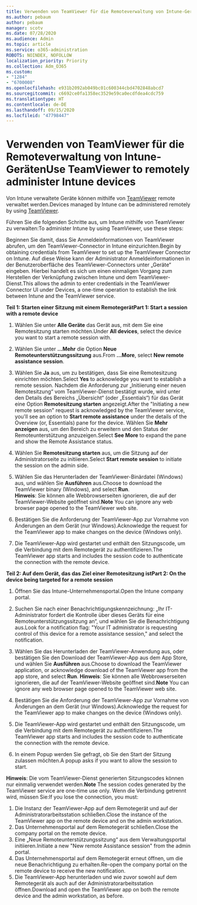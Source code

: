 ```yaml
---
title: Verwenden von TeamViewer für die Remoteverwaltung von Intune-Geräten
ms.author: pebaum
author: pebaum
manager: scotv
ms.date: 07/28/2020
ms.audience: Admin
ms.topic: article
ms.service: o365-administration
ROBOTS: NOINDEX, NOFOLLOW
localization_priority: Priority
ms.collection: Adm_O365
ms.custom:
- "1284"
- "6700008"
ms.openlocfilehash: e931b2092ab049bc01c600344cbd4702848abcd7
ms.sourcegitcommit: c6692ce0fa1358ec3529e59ca0ecdfdea4cdc759
ms.translationtype: HT
ms.contentlocale: de-DE
ms.lasthandoff: 09/15/2020
ms.locfileid: "47798447"
---
```

# <a name="use-teamviewer-to-remotely-administer-intune-devices"></a><span data-ttu-id="e5077-102">Verwenden von TeamViewer für die Remoteverwaltung von Intune-Geräten</span><span class="sxs-lookup"><span data-stu-id="e5077-102">Use TeamViewer to remotely administer Intune devices</span></span>

<span data-ttu-id="e5077-103">Von Intune verwaltete Geräte können mithilfe von [TeamViewer](https://www.teamviewer.com/) remote verwaltet werden.</span><span class="sxs-lookup"><span data-stu-id="e5077-103">Devices managed by Intune can be administered remotely by using [TeamViewer](https://www.teamviewer.com/).</span></span>

<span data-ttu-id="e5077-104">Führen Sie die folgenden Schritte aus, um Intune mithilfe von TeamViewer zu verwalten:</span><span class="sxs-lookup"><span data-stu-id="e5077-104">To administer Intune by using TeamViewer, use these steps:</span></span> 

<span data-ttu-id="e5077-105">Beginnen Sie damit, dass Sie Anmeldeinformationen von TeamViewer abrufen, um den TeamViewer-Connector in Intune einzurichten.</span><span class="sxs-lookup"><span data-stu-id="e5077-105">Begin by obtaining credentials from TeamViewer to set up the TeamViewer Connector on Intune.</span></span> <span data-ttu-id="e5077-106">Auf diese Weise kann der Administrator Anmeldeinformationen in der Benutzeroberfläche des TeamViewer-Connectors unter „Geräte“ eingeben. Hierbei handelt es sich um einen einmaligen Vorgang zum Herstellen der Verknüpfung zwischen Intune und dem TeamViewer-Dienst.</span><span class="sxs-lookup"><span data-stu-id="e5077-106">This allows the admin to enter credentials in the TeamViewer Connector UI under Devices, a one-time operation to establish the link between Intune and the TeamViewer service.</span></span>

<span data-ttu-id="e5077-107">**Teil 1: Starten einer Sitzung mit einem Remotegerät**</span><span class="sxs-lookup"><span data-stu-id="e5077-107">**Part 1: Start a session with a remote device**</span></span>

1. <span data-ttu-id="e5077-108">Wählen Sie unter **Alle Geräte** das Gerät aus, mit dem Sie eine Remotesitzung starten möchten.</span><span class="sxs-lookup"><span data-stu-id="e5077-108">Under **All devices**, select the device you want to start a remote session with.</span></span>
2. <span data-ttu-id="e5077-109">Wählen Sie unter **...Mehr** die Option **Neue Remoteunterstützungssitzung** aus.</span><span class="sxs-lookup"><span data-stu-id="e5077-109">From  **…More**, select **New remote assistance session**.</span></span>
3. <span data-ttu-id="e5077-110">Wählen Sie **Ja** aus, um zu bestätigen, dass Sie eine Remotesitzung einrichten möchten.</span><span class="sxs-lookup"><span data-stu-id="e5077-110">Select **Yes** to acknowledge you want to establish a remote session.</span></span>
    <span data-ttu-id="e5077-111">Nachdem die Anforderung zur „Initiierung einer neuen Remotesitzung“ vom TeamViewer-Dienst bestätigt wurde, wird unter den Details des Bereichs „Übersicht“ (oder „Essentials“) für das Gerät eine Option **Remotesitzung starten** angezeigt.</span><span class="sxs-lookup"><span data-stu-id="e5077-111">After the "Initiating a new remote session" request is acknowledged by the TeamViewer service, you'll see an option to **Start remote assistance** under the details of the Overview (or, Essentials) pane for the device.</span></span> <span data-ttu-id="e5077-112">Wählen Sie **Mehr anzeigen** aus, um den Bereich zu erweitern und den Status der Remoteunterstützung anzuzeigen.</span><span class="sxs-lookup"><span data-stu-id="e5077-112">Select **See More** to expand the pane and show the Remote Assistance status.</span></span>
4. <span data-ttu-id="e5077-113">Wählen Sie **Remotesitzung starten** aus, um die Sitzung auf der Administratorseite zu initiieren.</span><span class="sxs-lookup"><span data-stu-id="e5077-113">Select **Start remote session** to initiate the session on the admin side.</span></span>
5. <span data-ttu-id="e5077-114">Wählen Sie das Herunterladen der TeamViewer-Binärdatei (Windows) aus, und wählen Sie **Ausführen** aus.</span><span class="sxs-lookup"><span data-stu-id="e5077-114">Choose to download the TeamViewer binary (Windows), and select **Run**.</span></span><br/>
    <span data-ttu-id="e5077-115">**Hinweis**: Sie können alle Webbrowserseiten ignorieren, die auf der TeamViewer-Website geöffnet sind.</span><span class="sxs-lookup"><span data-stu-id="e5077-115">**Note** You can ignore any web browser page opened to the TeamViewer web site.</span></span>

6. <span data-ttu-id="e5077-116">Bestätigen Sie die Anforderung der TeamViewer-App zur Vornahme von Änderungen an dem Gerät (nur Windows).</span><span class="sxs-lookup"><span data-stu-id="e5077-116">Acknowledge the request for the TeamViewer app to make changes on the device (Windows only).</span></span>
7. <span data-ttu-id="e5077-117">Die TeamViewer-App wird gestartet und enthält den Sitzungscode, um die Verbindung mit dem Remotegerät zu authentifizieren.</span><span class="sxs-lookup"><span data-stu-id="e5077-117">The TeamViewer app starts and includes the session code to authenticate the connection with the remote device.</span></span>

<span data-ttu-id="e5077-118">**Teil 2: Auf dem Gerät, das das Ziel einer Remotesitzung ist**</span><span class="sxs-lookup"><span data-stu-id="e5077-118">**Part 2: On the device being targeted for a remote session**</span></span>

1. <span data-ttu-id="e5077-119">Öffnen Sie das Intune-Unternehmensportal.</span><span class="sxs-lookup"><span data-stu-id="e5077-119">Open the Intune company portal.</span></span>
2. <span data-ttu-id="e5077-120">Suchen Sie nach einer Benachrichtigungskennzeichnung: „Ihr IT-Administrator fordert die Kontrolle über dieses Geräts für eine Remoteunterstützungssitzung an“, und wählen Sie die Benachrichtigung aus.</span><span class="sxs-lookup"><span data-stu-id="e5077-120">Look for a notification flag: "Your IT administrator is requesting control of this device for a remote assistance session," and select the notification.</span></span>
3. <span data-ttu-id="e5077-121">Wählen Sie das Herunterladen der TeamViewer-Anwendung aus, oder bestätigen Sie den Download der TeamViewer-App aus dem App Store, und wählen Sie **Ausführen** aus.</span><span class="sxs-lookup"><span data-stu-id="e5077-121">Choose to download the TeamViewer application, or acknowledge download of the TeamViewer app from the app store, and select **Run**.</span></span>
    <span data-ttu-id="e5077-122">**Hinweis**: Sie können alle Webbrowserseiten ignorieren, die auf der TeamViewer-Website geöffnet sind.</span><span class="sxs-lookup"><span data-stu-id="e5077-122">**Note** You can ignore any web browser page opened to the TeamViewer web site.</span></span>

4. <span data-ttu-id="e5077-123">Bestätigen Sie die Anforderung der TeamViewer-App zur Vornahme von Änderungen an dem Gerät (nur Windows).</span><span class="sxs-lookup"><span data-stu-id="e5077-123">Acknowledge the request for the TeamViewer app to make changes on the device (Windows only).</span></span>
5. <span data-ttu-id="e5077-124">Die TeamViewer-App wird gestartet und enthält den Sitzungscode, um die Verbindung mit dem Remotegerät zu authentifizieren.</span><span class="sxs-lookup"><span data-stu-id="e5077-124">The TeamViewer app starts and includes the session code to authenticate the connection with the remote device.</span></span>
6. <span data-ttu-id="e5077-125">In einem Popup werden Sie gefragt, ob Sie den Start der Sitzung zulassen möchten.</span><span class="sxs-lookup"><span data-stu-id="e5077-125">A popup asks if you want to allow the session to start.</span></span>

<span data-ttu-id="e5077-126">**Hinweis**: Die vom TeamViewer-Dienst generierten Sitzungscodes können nur einmalig verwendet werden.</span><span class="sxs-lookup"><span data-stu-id="e5077-126">**Note** The session codes generated by the TeamViewer service are one-time use only.</span></span> <span data-ttu-id="e5077-127">Wenn die Verbindung getrennt wird, müssen Sie:</span><span class="sxs-lookup"><span data-stu-id="e5077-127">If you lose the connection, you must:</span></span>

1. <span data-ttu-id="e5077-128">Die Instanz der TeamViewer-App auf dem Remotegerät und auf der Administratorarbeitsstation schließen.</span><span class="sxs-lookup"><span data-stu-id="e5077-128">Close the instance of the TeamViewer app on the remote device and on the admin workstation.</span></span>
2. <span data-ttu-id="e5077-129">Das Unternehmensportal auf dem Remotegerät schließen.</span><span class="sxs-lookup"><span data-stu-id="e5077-129">Close the company portal on the remote device.</span></span>
3. <span data-ttu-id="e5077-130">Eine „Neue Remoteunterstützungssitzung“ aus dem Verwaltungsportal initiieren.</span><span class="sxs-lookup"><span data-stu-id="e5077-130">Initiate a new "New remote Assistance session" from the admin portal.</span></span>
4. <span data-ttu-id="e5077-131">Das Unternehmensportal auf dem Remotegerät erneut öffnen, um die neue Benachrichtigung zu erhalten.</span><span class="sxs-lookup"><span data-stu-id="e5077-131">Re-open the company portal on the remote device to receive the new notification.</span></span>
5. <span data-ttu-id="e5077-132">Die TeamViewer-App herunterladen und wie zuvor sowohl auf dem Remotegerät als auch auf der Administratorarbeitsstation öffnen.</span><span class="sxs-lookup"><span data-stu-id="e5077-132">Download and open the TeamViewer app on both the remote device and the admin workstation, as before.</span></span>